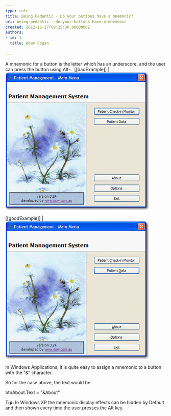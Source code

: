 ```yaml
---
type: rule
title: Being Pedantic - Do your buttons have a mnemonic?
uri: being-pedantic---do-your-buttons-have-a-mnemonic
created: 2012-11-27T09:25:36.0000000Z
authors:
- id: 1
  title: Adam Cogan

---
```


A mnemonic for a button is the letter which has an underscore, and the user can press the button using Alt-.
   ​ 
[[badExample]]
| ![ Bad Example - All buttons without Mnemonic](../../assets/BadMem.gif)

[[goodExample]]
| ![ Good Example - All buttons with Mnemonic - user can easily choose which button they want without a click](../../assets/GoodMem.gif)

In Windows Applications, it is quite easy to assign a mnemonic to a button with the "&" character.

So for the case above, the text would be:

btnAbout.Text = "&About"

**Tip:** In Windows XP the mnemonic display effects can be hidden by Default and then shown every time the user presses the Alt key.
